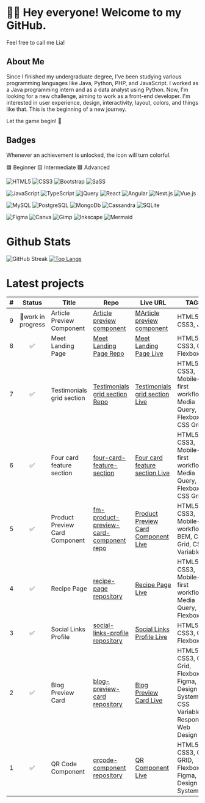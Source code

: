 # 👋🏻 Hey everyone! Welcome to my GitHub.
Feel free to call me Lia!

## About Me
Since I finished my undergraduate degree, I've been studying various programming languages like Java, Python, PHP, and JavaScript. I worked as a Java programming intern and as a data analyst using Python. Now, I'm looking for a new challenge, aiming to work as a front-end developer. I'm interested in user experience, design, interactivity, layout, colors, and things like that. This is the beginning of a new journey.

Let the game begin! 🚀

## Badges
Whenever an achievement is unlocked, the icon will turn colorful.

🟦 Beginner 🟨 Intermediate 🟩 Advanced

![HTML5](https://img.shields.io/badge/HTML5-000000?&style=for-the-badge&logo=html5&logoColor=blue)
![CSS3](https://img.shields.io/badge/CSS3-000000?&style=for-the-badge&logo=css3&logoColor=blue)
![Bootstrap](https://img.shields.io/badge/Bootstrap-000000?&style=for-the-badge&logo=bootstrap&logoColor=white)
![SaSS](https://img.shields.io/badge/Sass-000000?&style=for-the-badge&logo=sass&logoColor=white)

![JavaScript](https://img.shields.io/badge/JavaScript-000000?&style=for-the-badge&logo=javascript&logoColor=white)
![TypeScript](https://img.shields.io/badge/TypeScript-000000?&style=for-the-badge&logo=typescript&logoColor=white)
![jQuery](https://img.shields.io/badge/jQuery-000000?&style=for-the-badge&logo=jquery&logoColor=white)
![React](https://img.shields.io/badge/React-000000?&style=for-the-badge&logo=react&logoColor=white)
![Angular](https://img.shields.io/badge/Angular-000000?&style=for-the-badge&logo=angular&logoColor=white)
![Next.js](https://img.shields.io/badge/Next.js-000000?&style=for-the-badge&logo=nextdotjs&logoColor=white)
![Vue.js](https://img.shields.io/badge/Vue.js-000000?&style=for-the-badge&logo=vuedotjs&logoColor=white)

![MySQL](https://img.shields.io/badge/MySql-000000?&style=for-the-badge&logo=mysql&logoColor=white)
![PostgreSQL](https://img.shields.io/badge/PostgreSQL-000000?&style=for-the-badge&logo=postgresql&logoColor=white)
![MongoDb](https://img.shields.io/badge/MongoDB-000000?&style=for-the-badge&logo=mongodb&logoColor=white)
![Cassandra](https://img.shields.io/badge/Cassandra-000000?&style=for-the-badge&logo=apachecassandra&logoColor=white)
![SQLite](https://img.shields.io/badge/SQLite-000000?&style=for-the-badge&logo=sqlite&logoColor=white)

![Figma](https://img.shields.io/badge/Figma-000000?&style=for-the-badge&logo=figma&logoColor=blue)
![Canva](https://img.shields.io/badge/Canva-000000?&style=for-the-badge&logo=canva&logoColor=white)
![Gimp](https://img.shields.io/badge/Gimp-000000?&style=for-the-badge&logo=gimp&logoColor=white)
![Inkscape](https://img.shields.io/badge/Inkscape-000000?&style=for-the-badge&logo=inkscape&logoColor=white)
![Mermaid](https://img.shields.io/badge/Mermaid-000000?&style=for-the-badge&logo=mermaid&logoColor=white)

# Github Stats
![GitHub Streak](https://streak-stats.demolab.com/?user=lia-oliveira&theme=blue-green&background=16161f&border=0ab3d1&dates=e5e5e0&currStreakNum=D1640A&currStreakLabel=D1640A)
[![Top Langs](https://github-readme-stats.vercel.app/api/top-langs/?username=lia-oliveira&layout=compact&theme=nightowl)](https://github.com/lia-oliveira)

# Latest projects
| # | Status | Title             | Repo                                                                            | Live URL                                                        | TAGS  |
|:--:|:--:    |--                 |--                                                                               |--                                                               |--     |
|9| 🚧work in progress |Article Preview Component| [Article preview component](https://github.com/lia-oliveira/article-preview-component)| [MArticle preview component]()   |HTML5, CSS3, JS|
|8| ✅ |Meet Landing Page| [Meet Landing Page Repo](https://github.com/lia-oliveira/meet-landing-page)| [Meet Landing Page Live](https://meet-landing-page-rosy.vercel.app/)   |HTML5, CSS3, CSS Flexbox|
|7|✅ |Testimonials grid section| [Testimonials grid section Repo](https://github.com/lia-oliveira/testimonials-grid-section)| [Testimonials grid section Live](https://testimonials-grid-section-eight-inky.vercel.app/)   |HTML5, CSS3, Mobile-first workflow, Media Query, Flexbox, CSS Grid|
|6|✅  |Four card feature section| [four-card-feature-section](https://github.com/lia-oliveira/four-card-feature-section)| [Four card feature section Live](https://four-card-feature-section-brown-theta.vercel.app/)    |HTML5, CSS3, Mobile-first workflow, Media Query, Flexbox, CSS Grid|
|5|✅      |Product Preview Card Component| [fm-product-preview-card-component repo](https://github.com/lia-oliveira/fm-product-preview-card-component)| [Product Preview Card Component Live](https://fm-product-preview-card-component-theta.vercel.app/)    | HTML5, CSS3, Mobile-fist workflow, BEM, CSS Grid, CSS Variables |
|4|✅      |Recipe Page| [recipe-page repository](https://github.com/lia-oliveira/recipe-page)| [Recipe Page Live ](https://recipe-page-seven-teal.vercel.app/)    | HTML5, CSS3, Mobile-first workflow, Media Query, Flexbox |
|3|✅      |Social Links Profile | [social-links-profile repository](https://github.com/lia-oliveira/social-links-profile)| [Social Links Profile Live ](https://social-links-profile-one-lac.vercel.app/)    | HTML5, CSS3, CSS Flexbox  |
|2|✅      |Blog Preview Card  | [blog-preview-card repository](https://github.com/lia-oliveira/blog-preview-card)| [Blog Preview Card Live](https://blog-preview-card-seven-ruddy.vercel.app/)  | HTML5, CSS3, CSS Grid, Flexbox, Figma, Design System, CSS Variables, Responsive Web Design|
|1|✅      |QR Code Component  | [qrcode-component repository](https://github.com/lia-oliveira/qrcode-component) | [QR Component Live](https://qrcode-component-khaki.vercel.app/) | HTML5, CSS3, CSS GRID, Flexbox, Figma, Design System|
